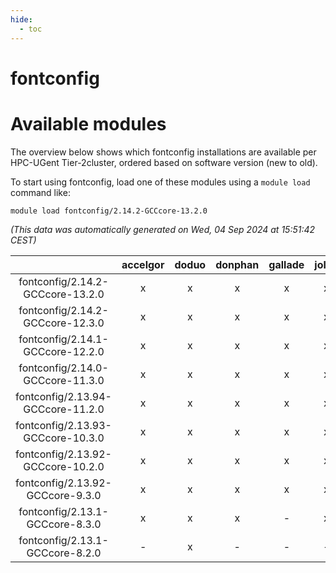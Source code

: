 ```yaml
---
hide:
  - toc
---
```


fontconfig
==========

# Available modules


The overview below shows which fontconfig installations are available per HPC-UGent Tier-2cluster, ordered based on software version (new to old).

To start using fontconfig, load one of these modules using a `module load` command like:

```shell
module load fontconfig/2.14.2-GCCcore-13.2.0
```

*(This data was automatically generated on Wed, 04 Sep 2024 at 15:51:42 CEST)*  

| |accelgor|doduo|donphan|gallade|joltik|shinx|skitty|
| :---: | :---: | :---: | :---: | :---: | :---: | :---: | :---: |
|fontconfig/2.14.2-GCCcore-13.2.0|x|x|x|x|x|x|x|
|fontconfig/2.14.2-GCCcore-12.3.0|x|x|x|x|x|x|x|
|fontconfig/2.14.1-GCCcore-12.2.0|x|x|x|x|x|x|x|
|fontconfig/2.14.0-GCCcore-11.3.0|x|x|x|x|x|x|x|
|fontconfig/2.13.94-GCCcore-11.2.0|x|x|x|x|x|-|x|
|fontconfig/2.13.93-GCCcore-10.3.0|x|x|x|x|x|-|x|
|fontconfig/2.13.92-GCCcore-10.2.0|x|x|x|x|x|-|x|
|fontconfig/2.13.92-GCCcore-9.3.0|x|x|x|x|x|-|x|
|fontconfig/2.13.1-GCCcore-8.3.0|x|x|x|-|x|-|x|
|fontconfig/2.13.1-GCCcore-8.2.0|-|x|-|-|-|-|-|
